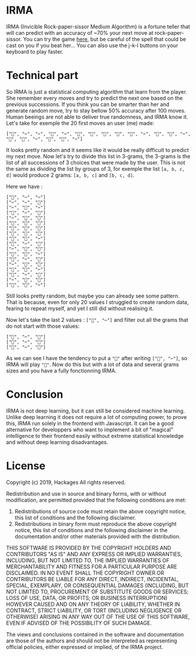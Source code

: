 # IRMA
IRMA (Invicible Rock-paper-sissor Medium Algorithm) is a fortune teller that will can predict with an accuracy of ~70% your next move at rock-paper-sissor.
You can try the game [here](https://irma.netlify.com), but be careful of the spell that could be cast on you if you beat her...
You can also use the j-k-l buttons on your keyboard to play faster.

# Technical part
So IRMA is just a statistical computing algorithm that learn from the player. She remember every moves and try to predict the next one based on the previous successions. If you think you can be smarter than her and generate random move, try to stay bellow 50% accuracy after 100 moves. 
Human beeings are not able to deliver true randomness, and IRMA know it. Let's take for exemple the 20 first moves an user (me) made:
```
["📝", "✂️", "✂️", "🗿", "✂️", "📝", "🗿", "📝", "🗿", "🗿", "✂️", "🗿", "📝", "✂️", "📝", "🗿", "✂️", "📝", "🗿", "✂️"]
```
It looks pretty random and it seems like it would be really difficult to predict my next move.
Now let's try to divide this list in 3-grams, the 3-grams is the list of all successions of 3 choices that were made by the user. 
This is not the same as dividing the list by groups of 3, for exemple the list `[a, b, c, d]` would produce 2 grams: `[a, b, c]` and `[b, c, d]`.

Here we have :
```
["📝", "✂️", "✂️"]
["✂️", "✂️", "🗿"]
["✂️", "🗿", "✂️"]
["🗿", "✂️", "📝"]
["✂️", "📝", "🗿"]
["📝", "🗿", "📝"]
["🗿", "📝", "🗿"]
["📝", "🗿", "🗿"]
["🗿", "🗿", "✂️"]
["🗿", "✂️", "🗿"]
["✂️", "🗿", "📝"]
["🗿", "📝", "✂️"]
["📝", "✂️", "📝"]
["✂️", "📝", "🗿"]
["📝", "🗿", "✂️"]
["🗿", "✂️", "📝"]
["✂️", "📝", "🗿"]
["📝", "🗿", "✂️"]
```
Still looks pretty random, but maybe you can already see some pattern. That is because, even for only 20 values I struggled to create random data, fearing to repeat myself, and yet I still did without realising it.

Now let's take the last 2 values : `["🗿", "✂️"]` and filter out all the grams that do not start with those values:
```
["🗿", "✂️", "📝"]
["🗿", "✂️", "🗿"]
["🗿", "✂️", "📝"]
```
As we can see I have the tendency to put a `"📝"` after writing `["🗿", "✂️"]`, so IRMA will play `"🗿"`. Now do this but with a lot of data and several grams sizes and you have a fully fonctionning IRMA.

# Conclusion

IRMA is not deep learning, but it can still be considered machine learning. Unlike deep learning it does not require a lot of computing power, to prove this, IRMA run solely in the frontend with Javascript.
It can be a good alternative for developpers who want to implement a bit of "magical" intelligence to their frontend easily without extreme statistical knowledge and without deep learning disadvantages.

# License
Copyright (c) 2019, Hackages 
All rights reserved.

Redistribution and use in source and binary forms, with or without
modification, are permitted provided that the following conditions are met:

1. Redistributions of source code must retain the above copyright notice, this
   list of conditions and the following disclaimer.
2. Redistributions in binary form must reproduce the above copyright notice,
   this list of conditions and the following disclaimer in the documentation
   and/or other materials provided with the distribution.

THIS SOFTWARE IS PROVIDED BY THE COPYRIGHT HOLDERS AND CONTRIBUTORS "AS IS" AND
ANY EXPRESS OR IMPLIED WARRANTIES, INCLUDING, BUT NOT LIMITED TO, THE IMPLIED
WARRANTIES OF MERCHANTABILITY AND FITNESS FOR A PARTICULAR PURPOSE ARE
DISCLAIMED. IN NO EVENT SHALL THE COPYRIGHT OWNER OR CONTRIBUTORS BE LIABLE FOR
ANY DIRECT, INDIRECT, INCIDENTAL, SPECIAL, EXEMPLARY, OR CONSEQUENTIAL DAMAGES
(INCLUDING, BUT NOT LIMITED TO, PROCUREMENT OF SUBSTITUTE GOODS OR SERVICES;
LOSS OF USE, DATA, OR PROFITS; OR BUSINESS INTERRUPTION) HOWEVER CAUSED AND
ON ANY THEORY OF LIABILITY, WHETHER IN CONTRACT, STRICT LIABILITY, OR TORT
(INCLUDING NEGLIGENCE OR OTHERWISE) ARISING IN ANY WAY OUT OF THE USE OF THIS
SOFTWARE, EVEN IF ADVISED OF THE POSSIBILITY OF SUCH DAMAGE.

The views and conclusions contained in the software and documentation are those
of the authors and should not be interpreted as representing official policies,
either expressed or implied, of the IRMA project.
